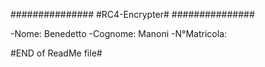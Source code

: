 ###############
#RC4-Encrypter#
###############

-Nome: Benedetto
-Cognome: Manoni
-N°Matricola:

#END of ReadMe file#
